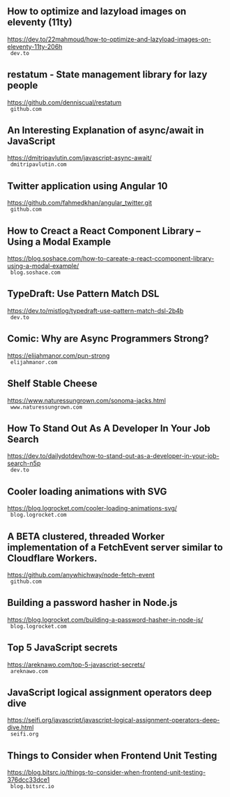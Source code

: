 ## How to optimize and lazyload images on eleventy (11ty)  
https://dev.to/22mahmoud/how-to-optimize-and-lazyload-images-on-eleventy-11ty-206h  
 ` dev.to`
  

## restatum - State management library for lazy people  
https://github.com/denniscual/restatum  
 ` github.com`
  

## An Interesting Explanation of async/await in JavaScript  
https://dmitripavlutin.com/javascript-async-await/  
 ` dmitripavlutin.com`
  

## Twitter application using Angular 10  
https://github.com/fahmedkhan/angular_twitter.git  
 ` github.com`
  

## How to Creact a React Component Library – Using a Modal Example  
https://blog.soshace.com/how-to-careate-a-react-ccomponent-library-using-a-modal-example/  
 ` blog.soshace.com`
  

## TypeDraft: Use Pattern Match DSL  
https://dev.to/mistlog/typedraft-use-pattern-match-dsl-2b4b  
 ` dev.to`
  

## Comic: Why are Async Programmers Strong?  
https://elijahmanor.com/pun-strong  
 ` elijahmanor.com`
  

## Shelf Stable Cheese  
https://www.naturessungrown.com/sonoma-jacks.html  
 ` www.naturessungrown.com`
  

## How To Stand Out As A Developer In Your Job Search  
https://dev.to/dailydotdev/how-to-stand-out-as-a-developer-in-your-job-search-n5p  
 ` dev.to`
  

## Cooler loading animations with SVG  
https://blog.logrocket.com/cooler-loading-animations-svg/  
 ` blog.logrocket.com`
  

## A BETA clustered, threaded Worker implementation of a FetchEvent server similar to Cloudflare Workers.  
https://github.com/anywhichway/node-fetch-event  
 ` github.com`
  

## Building a password hasher in Node.js  
https://blog.logrocket.com/building-a-password-hasher-in-node-js/  
 ` blog.logrocket.com`
  

## Top 5 JavaScript secrets  
https://areknawo.com/top-5-javascript-secrets/  
 ` areknawo.com`
  

## JavaScript logical assignment operators deep dive  
https://seifi.org/javascript/javascript-logical-assignment-operators-deep-dive.html  
 ` seifi.org`
  

## Things to Consider when Frontend Unit Testing  
https://blog.bitsrc.io/things-to-consider-when-frontend-unit-testing-376dcc33dce1  
 ` blog.bitsrc.io`
  

